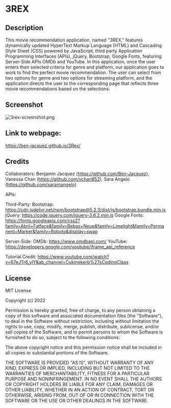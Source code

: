 # 3REX

## Description

This movie recommendation application, named "3REX," features dynamically updated HyperText Markup Language (HTML) and Cascading Style Sheet (CSS) powered by JavaScript, third party Application Programming Interfaces (APIs), jQuery, Bootstrap, Google Fonts, featuring 
Server-Side APIs OMDb and YouTube. In this application, once the user enters their selected criteria for genre and platform, our application goes to work to find the perfect movie recommendation. The user can select from two options for genre and two options for streaming platform, and the application directs the user to the corresponding page that reflects three movie recommendations based on the selections. 

## Screenshot

![3rex-screenshot.png](./images/3rex-screenshot.png)

## Link to webpage:

https://ben-jacquez.github.io/3Rex/

## Credits

Collaborators:
Benjamin Jacquez (https://github.com/Ben-Jacquez), Vanessa Chan (https://github.com/vchan852), Sara Angelo (https://github.com/saramangelo)

APIs:

Third-Party:
Bootstrap: https://cdn.jsdelivr.net/npm/bootstrap@5.2.3/dist/js/bootstrap.bundle.min.js
jQuery: https://code.jquery.com/jquery-3.6.2.min.js
Google Fonts: https://fonts.googleapis.com/css2?family=Abril+Fatface&family=Bebas+Neue&family=Limelight&family=Permanent+Marker&family=Roboto&display=swap

Server-Side:
OMDb: https://www.omdbapi.com/
YouTube: https://developers.google.com/youtube/iframe_api_reference

Tutorial Credit: https://www.youtube.com/watch?v=67eJTr6_ylY&ab_channel=Cukmekerb%27sCodingClass


## License

MIT License

Copyright (c) 2022

Permission is hereby granted, free of charge, to any person obtaining a copy
of this software and associated documentation files (the "Software"), to deal
in the Software without restriction, including without limitation the rights
to use, copy, modify, merge, publish, distribute, sublicense, and/or sell
copies of the Software, and to permit persons to whom the Software is
furnished to do so, subject to the following conditions:

The above copyright notice and this permission notice shall be included in all
copies or substantial portions of the Software.

THE SOFTWARE IS PROVIDED "AS IS", WITHOUT WARRANTY OF ANY KIND, EXPRESS OR
IMPLIED, INCLUDING BUT NOT LIMITED TO THE WARRANTIES OF MERCHANTABILITY,
FITNESS FOR A PARTICULAR PURPOSE AND NONINFRINGEMENT. IN NO EVENT SHALL THE
AUTHORS OR COPYRIGHT HOLDERS BE LIABLE FOR ANY CLAIM, DAMAGES OR OTHER
LIABILITY, WHETHER IN AN ACTION OF CONTRACT, TORT OR OTHERWISE, ARISING FROM,
OUT OF OR IN CONNECTION WITH THE SOFTWARE OR THE USE OR OTHER DEALINGS IN THE
SOFTWARE.
